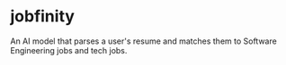 # jobfinity
An AI model that parses a user's resume and matches them to Software Engineering jobs and tech jobs.
